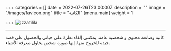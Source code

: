 +++
categories = []
date = 2022-07-26T23:00:00Z
description = ""
image = "/images/favicon.png"
title = "الكاتبة"
[menu.main]
weight = 1

+++
![izzatilila](/images/favicon.png "Izza tilila")

***

كاتبة وصانعة محتوى و شخصية عامة. يمكنني إلقاء نظرة على حياتي والحصول على قصة جيدة للخروج منها. إنها صورة شخص يحاول معرفة الأشياء.